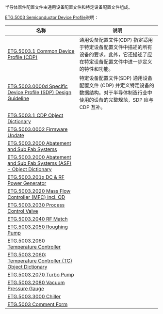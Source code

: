   半导体器件配置文件由通用设备配置文件和特定设备配置文件组成。

[ETG.5003 Semiconductor Device Profile](https://www.ethercat.org.cn/cn/downloads/downloads_AE90FE7D69324C6B8F79DDBAD4488DB7.htm)说明：

|名称|说明|
|---|---|
|[ETG.5003.1 Common Device Profile (CDP)](https://www.ethercat.org.cn/memberarea/download/ETG5003_1_V1i1i0_S_R_CommonDeviceProfile.pdf)|通用设备配置文件(CDP) 指定适用于特定设备配置文件中描述的所有设备的要求。此外，它还描述了应在特定设备配置文件中进一步定义的特性和功能。|
|[ETG.5003.0000d Specific Device Profile (SDP) Design Guideline](https://www.ethercat.org.cn/memberarea/download/ETG5003_0000d_V1i0i2_G_R_SdpDesignGuideline.zip)|特定设备配置文件(SDP) 通用设备配置文件 (CDP) 并定义特定设备的数据结构。对于半导体制造行业中使用的设备的完整规范，SDP 应与 CDP 互补。|
|[ETG.5003.1 CDP Object Dictionary](https://www.ethercat.org.cn/memberarea/download/5003-0001_CDP.zip)||
|[ETG.5003.0002 Firmware Update](https://www.ethercat.org.cn/memberarea/download/ETG5003_2_V1i0i1_S_D_FwUpdate.pdf)||
|[ETG.5003.2000 Abatement and Sub Fab Systems](https://www.ethercat.org.cn/memberarea/download/ETG5003_2000_V1i1i0_1i2i0-OD_S_R_AbatementSubFab.zip)||
|[ETG.5003.2000 Abatement and Sub Fab Systems (ASF) - Object Dictionary](https://www.ethercat.org.cn/memberarea/download/ETG5003_2000_V1i2i2_S_D_ASF_OD.zip)||
|[ETG.5003.201x DC & RF Power Generator](https://www.ethercat.org.cn/memberarea/download/ETG5003_201x_V1i1i0_1i2i0-OD_S_R_DC-RF_PowerGenerator.zip)||
|[ETG.5003.2020 Mass Flow Controller (MFC) incl. OD](https://www.ethercat.org.cn/memberarea/download/ETG5003_2020_V1i2i0_S_R_MassFlowController.zip)||
|[ETG.5003.2030 Process Control Valve](https://www.ethercat.org.cn/memberarea/download/ETG5003_203x_V1i0i0_S_R_ProcessControlValve.pdf)||
|[ETG.5003.2040 RF Match](https://www.ethercat.org.cn/memberarea/download/ETG5003_2040_V1i1i0_1i2i0-OD_S_R_RFMatch.zip)||
|[ETG.5003.2050 Roughing Pump](https://www.ethercat.org.cn/memberarea/download/ETG5003_2050_V1i1i0_1i2i0-OD_S_R_RoughingPump.zip)||
|[ETG.5003.2060 Temperature Controller](https://www.ethercat.org.cn/memberarea/download/ETG5003_2060_V1i2i0_1i2i0-OD_S_R_TemperatureController.zip)||
|[ETG.5003.2060: Temperature Controller (TC) Object Dictionary](https://www.ethercat.org.cn/memberarea/download/ETG5003_2060_V1i2i2_TC_OD.zip)||
|[ETG.5003.2070 Turbo Pump](https://www.ethercat.org.cn/memberarea/download/ETG5003_2070_V1i1i0_1i2i0-OD_S_R_TurboPump.zip)||
|[ETG.5003.2080 Vacuum Pressure Gauge](https://www.ethercat.org.cn/memberarea/download/ETG5003_2080_V1i3i0_1i4i0-OD_S_R_VacuumPressureGauge.zip)||
|[ETG.5003.3000 Chiller](https://www.ethercat.org.cn/memberarea/download/ETG5003_3000_V1i0i0_1i0i0-OD_S_R_Chiller.zip)||
|[ETG.5003 Comment Form](https://www.ethercat.org.cn/memberarea/download/ETG5003_20xx_30xx_CommentForm.docx)||